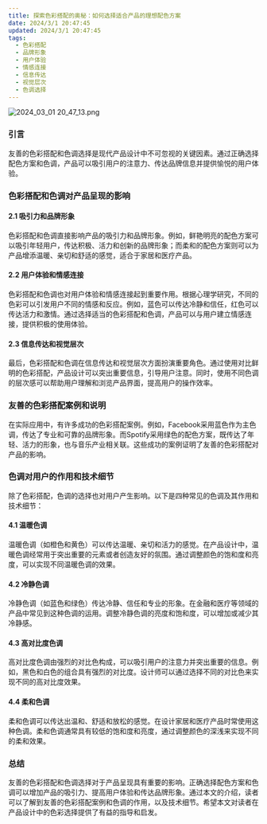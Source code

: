 ```yaml
---
title: 探索色彩搭配的奥秘：如何选择适合产品的理想配色方案
date: 2024/3/1 20:47:45
updated: 2024/3/1 20:47:45
tags:
  - 色彩搭配
  - 品牌形象
  - 用户体验
  - 情感连接
  - 信息传达
  - 视觉层次
  - 色调选择
---
```



<img src="https://static.amd794.com/blog/images/2024_03_01 20_47_13.png@blog" title="2024_03_01 20_47_13.png" alt="2024_03_01 20_47_13.png"/>

### 引言

友善的色彩搭配和色调选择是现代产品设计中不可忽视的关键因素。通过正确选择配色方案和色调，产品可以吸引用户的注意力、传达品牌信息并提供愉悦的用户体验。

### 色彩搭配和色调对产品呈现的影响

#### 2.1 吸引力和品牌形象

色彩搭配和色调直接影响产品的吸引力和品牌形象。例如，鲜艳明亮的配色方案可以吸引年轻用户，传达积极、活力和创新的品牌形象；而柔和的配色方案则可以为产品增添温暖、亲切和舒适的感觉，适合于家居和医疗产品。

#### 2.2 用户体验和情感连接

色彩搭配和色调也对用户体验和情感连接起到重要作用。根据心理学研究，不同的色彩可以引发用户不同的情感和反应。例如，蓝色可以传达冷静和信任，红色可以传达活力和激情。通过选择适当的色彩搭配和色调，产品可以与用户建立情感连接，提供积极的使用体验。

#### 2.3 信息传达和视觉层次

最后，色彩搭配和色调在信息传达和视觉层次方面扮演重要角色。通过使用对比鲜明的色彩搭配，产品设计可以突出重要信息，引导用户注意。同时，使用不同色调的层次感可以帮助用户理解和浏览产品界面，提高用户的操作效率。

### 友善的色彩搭配案例和说明

在实际应用中，有许多成功的色彩搭配案例。例如，Facebook采用蓝色作为主色调，传达了专业和可靠的品牌形象。而Spotify采用绿色的配色方案，既传达了年轻、活力的形象，也与音乐产业相关联。这些成功的案例证明了友善的色彩搭配对产品的影响。

### 色调对用户的作用和技术细节

除了色彩搭配，色调的选择也对用户产生影响。以下是四种常见的色调及其作用和技术细节：

#### 4.1 温暖色调

温暖色调（如橙色和黄色）可以传达温暖、亲切和活力的感觉。在产品设计中，温暖色调经常用于突出重要的元素或者创造友好的氛围。通过调整颜色的饱和度和亮度，可以实现不同温暖色调的效果。

#### 4.2 冷静色调

冷静色调（如蓝色和绿色）传达冷静、信任和专业的形象。在金融和医疗等领域的产品中常见到这种色调的运用。调整冷静色调的亮度和饱和度，可以增加或减少其冷静感。

#### 4.3 高对比度色调

高对比度色调由强烈的对比色构成，可以吸引用户的注意力并突出重要的信息。例如，黑色和白色的组合具有强烈的对比度。设计师可以通过选择不同的对比色来实现不同的高对比度效果。

#### 4.4 柔和色调

柔和色调可以传达出温和、舒适和放松的感觉。在设计家居和医疗产品时常使用这种色调。柔和色调通常具有较低的饱和度和亮度，通过调整颜色的深浅来实现不同的柔和效果。

### 总结

友善的色彩搭配和色调选择对于产品呈现具有重要的影响。正确选择配色方案和色调可以增加产品的吸引力、提高用户体验和传达品牌形象。通过本文的介绍，读者可以了解到友善的色彩搭配案例和色调的作用，以及技术细节。希望本文对读者在产品设计中的色彩选择提供了有益的指导和启发。